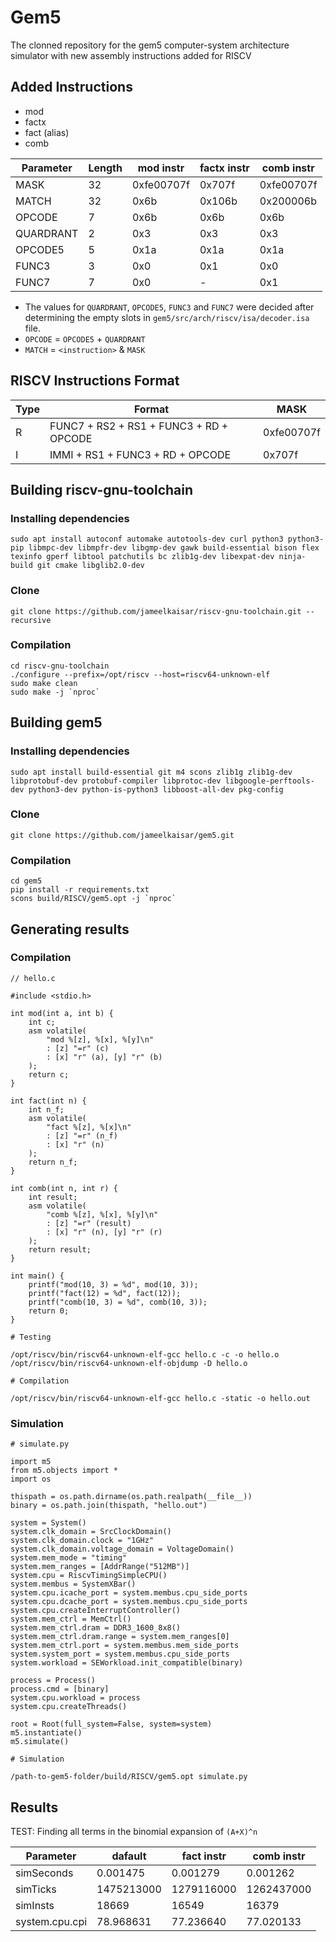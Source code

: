 # Gem5
The clonned repository for the gem5 computer-system architecture simulator with new assembly instructions added for RISCV


## Added Instructions
- mod
- factx
- fact (alias)
- comb

| Parameter | Length | mod instr | factx instr | comb instr |
| - | - | - | - | - |
| MASK | 32 | 0xfe00707f | 0x707f | 0xfe00707f |
| MATCH | 32 | 0x6b | 0x106b | 0x200006b |
| OPCODE | 7 | 0x6b | 0x6b | 0x6b |
| QUARDRANT | 2 | 0x3 | 0x3 | 0x3 |
| OPCODE5 | 5 | 0x1a | 0x1a | 0x1a |
| FUNC3 | 3 | 0x0 | 0x1 | 0x0 |
| FUNC7 | 7 | 0x0 | - | 0x1 |

- The values for `QUARDRANT`, `OPCODE5`, `FUNC3` and `FUNC7` were decided after determining the empty slots in `gem5/src/arch/riscv/isa/decoder.isa` file.
- `OPCODE` = `OPCODE5` + `QUARDRANT`
- `MATCH` = `<instruction>` & `MASK`


## RISCV Instructions Format
| Type | Format | MASK |
| - | - | - |
| R | FUNC7 + RS2 + RS1 + FUNC3 + RD + OPCODE | 0xfe00707f |
| I | IMMI + RS1 + FUNC3 + RD + OPCODE | 0x707f |


## Building riscv-gnu-toolchain
### Installing dependencies
```
sudo apt install autoconf automake autotools-dev curl python3 python3-pip libmpc-dev libmpfr-dev libgmp-dev gawk build-essential bison flex texinfo gperf libtool patchutils bc zlib1g-dev libexpat-dev ninja-build git cmake libglib2.0-dev
```

### Clone
```
git clone https://github.com/jameelkaisar/riscv-gnu-toolchain.git --recursive
```

### Compilation
```
cd riscv-gnu-toolchain
./configure --prefix=/opt/riscv --host=riscv64-unknown-elf
sudo make clean
sudo make -j `nproc`
```


## Building gem5
### Installing dependencies
```
sudo apt install build-essential git m4 scons zlib1g zlib1g-dev libprotobuf-dev protobuf-compiler libprotoc-dev libgoogle-perftools-dev python3-dev python-is-python3 libboost-all-dev pkg-config
```

### Clone
```
git clone https://github.com/jameelkaisar/gem5.git
```

### Compilation
```
cd gem5
pip install -r requirements.txt
scons build/RISCV/gem5.opt -j `nproc`
```


## Generating results
### Compilation
```
// hello.c

#include <stdio.h>

int mod(int a, int b) {
    int c;
    asm volatile(
        "mod %[z], %[x], %[y]\n"
        : [z] "=r" (c)
        : [x] "r" (a), [y] "r" (b)
    );
    return c;
}

int fact(int n) {
    int n_f;
    asm volatile(
        "fact %[z], %[x]\n"
        : [z] "=r" (n_f)
        : [x] "r" (n)
    );
    return n_f;
}

int comb(int n, int r) {
    int result;
    asm volatile(
        "comb %[z], %[x], %[y]\n"
        : [z] "=r" (result)
        : [x] "r" (n), [y] "r" (r)
    );
    return result;
}

int main() {
    printf("mod(10, 3) = %d", mod(10, 3));
    printf("fact(12) = %d", fact(12));
    printf("comb(10, 3) = %d", comb(10, 3));
    return 0;
}
```

```
# Testing

/opt/riscv/bin/riscv64-unknown-elf-gcc hello.c -c -o hello.o
/opt/riscv/bin/riscv64-unknown-elf-objdump -D hello.o
```

```
# Compilation

/opt/riscv/bin/riscv64-unknown-elf-gcc hello.c -static -o hello.out
```

### Simulation
```
# simulate.py

import m5
from m5.objects import *
import os

thispath = os.path.dirname(os.path.realpath(__file__))
binary = os.path.join(thispath, "hello.out")

system = System()
system.clk_domain = SrcClockDomain()
system.clk_domain.clock = "1GHz"
system.clk_domain.voltage_domain = VoltageDomain()
system.mem_mode = "timing"
system.mem_ranges = [AddrRange("512MB")]
system.cpu = RiscvTimingSimpleCPU()
system.membus = SystemXBar()
system.cpu.icache_port = system.membus.cpu_side_ports
system.cpu.dcache_port = system.membus.cpu_side_ports
system.cpu.createInterruptController()
system.mem_ctrl = MemCtrl()
system.mem_ctrl.dram = DDR3_1600_8x8()
system.mem_ctrl.dram.range = system.mem_ranges[0]
system.mem_ctrl.port = system.membus.mem_side_ports
system.system_port = system.membus.cpu_side_ports
system.workload = SEWorkload.init_compatible(binary)

process = Process()
process.cmd = [binary]
system.cpu.workload = process
system.cpu.createThreads()

root = Root(full_system=False, system=system)
m5.instantiate()
m5.simulate()
```

```
# Simulation

/path-to-gem5-folder/build/RISCV/gem5.opt simulate.py
```


## Results
TEST: Finding all terms in the binomial expansion of `(A+X)^n`

| Parameter | dafault | fact instr | comb instr |
| - | - | - | - |
| simSeconds | 0.001475 | 0.001279 | 0.001262 |
| simTicks | 1475213000 | 1279116000 | 1262437000 |
| simInsts | 18669 | 16549 | 16379 |
| system.cpu.cpi | 78.968631 | 77.236640 | 77.020133 |
